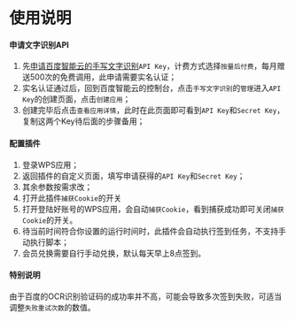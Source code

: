 # 使用说明

#### 申请文字识别API
1. 先[申请百度智能云的手写文字识别](https://console.bce.baidu.com/ai/?_=1728621005908#/ai/ocr/overview/index)`API Key`，计费方式选择`按量后付费`，每月赠送500次的免费调用，此申请需要实名认证；
2. 实名认证通过后，回到百度智能云的控制台，点击`手写文字识别`的`管理`进入`API Key`的创建页面，点击`创建应用`；
3. 创建完毕后点击`查看应用详情`，此时在此页面即可看到`API Key`和`Secret Key`，复制这两个Key待后面的步骤备用；

#### 配置插件
1. 登录WPS应用；
2. 返回插件的自定义页面，填写申请获得的`API Key`和`Secret Key`；
3. 其余参数按需求改；
4. 打开此插件`捕获Cookie`的开关
5. 打开登陆好账号的WPS应用，会自动`捕获Cookie`，看到捕获成功即可关闭`捕获Cookie`的开关。
6. 待当前时间符合你设置的运行时间时，此插件会自动执行签到任务，不支持手动执行脚本；
7. 会员兑换需要自行手动兑换，默认每天早上8点签到。

#### 特别说明
由于百度的OCR识别验证码的成功率并不高，可能会导致多次签到失败，可适当调整`失败重试次数`的数值。